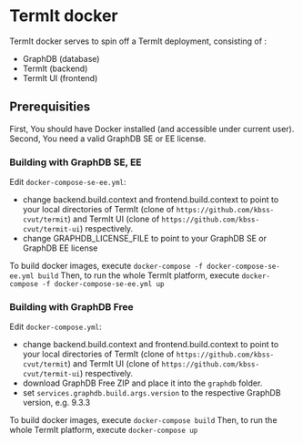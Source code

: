 # TermIt docker
TermIt docker serves to spin off a TermIt deployment, consisting of :
- GraphDB (database)
- TermIt (backend)
- TermIt UI (frontend)

## Prerequisities
First, You should have Docker installed (and accessible under current user).
Second, You need a valid GraphDB SE or EE license.

### Building with GraphDB SE, EE
Edit `docker-compose-se-ee.yml`: 
- change backend.build.context and frontend.build.context to point to your local directories of 
TermIt (clone of `https://github.com/kbss-cvut/termit`) and TermIt UI (clone of `https://github.com/kbss-cvut/termit-ui`) 
respectively.
- change GRAPHDB_LICENSE_FILE to point to your GraphDB SE or GraphDB EE license

To build docker images, execute `docker-compose -f docker-compose-se-ee.yml build`
Then, to run the whole TermIt platform, execute `docker-compose -f docker-compose-se-ee.yml up` 

### Building with GraphDB Free
Edit `docker-compose.yml`: 
- change backend.build.context and frontend.build.context to point to your local directories of 
TermIt (clone of `https://github.com/kbss-cvut/termit`) and TermIt UI (clone of `https://github.com/kbss-cvut/termit-ui`) 
respectively.
- download GraphDB Free ZIP and place it into the `graphdb` folder.
- set `services.graphdb.build.args.version` to the respective GraphDB version, e.g. 9.3.3

To build docker images, execute `docker-compose build`
Then, to run the whole TermIt platform, execute `docker-compose up` 
